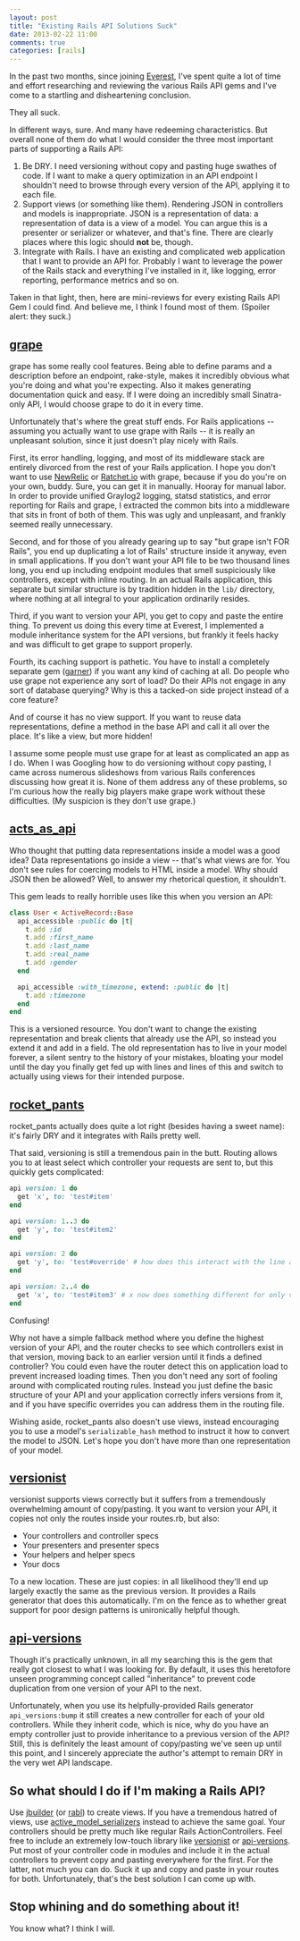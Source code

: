 ```yaml
---
layout: post
title: "Existing Rails API Solutions Suck"
date: 2013-02-22 11:00
comments: true
categories: [rails]
---
```

In the past two months, since joining [Everest](http://everest.com), I've spent quite a lot of time and effort researching and reviewing the various Rails API gems and I've come to a startling and disheartening conclusion.

They all suck.

In different ways, sure. And many have redeeming characteristics. But overall none of them do what I would consider the three most important parts of supporting a Rails API:

1. Be DRY. I need versioning without copy and pasting huge swathes of code. If I want to make a query optimization in an API endpoint I shouldn't need to browse through every version of the API, applying it to each file.
2. Support views (or something like them). Rendering JSON in controllers and models is inappropriate. JSON is a representation of data: a representation of data is a view of a model. You can argue this is a presenter or serializer or whatever, and that's fine. There are clearly places where this logic should **not** be, though.
3. Integrate with Rails. I have an existing and complicated web application that I want to provide an API for. Probably I want to leverage the power of the Rails stack and everything I've installed in it, like logging, error reporting, performance metrics and so on.

Taken in that light, then, here are mini-reviews for every existing Rails API Gem I could find. And believe me, I think I found most of them. (Spoiler alert: they suck.)

<!-- more -->

## [grape](https://github.com/intridea/grape)

grape has some really cool features. Being able to define params and a description before an endpoint, rake-style, makes it incredibly obvious what you're doing and what you're expecting. Also it makes generating documentation quick and easy. If I were doing an incredibly small Sinatra-only API, I would choose grape to do it in every time.

Unfortunately that's where the great stuff ends. For Rails applications -- assuming you actually want to use grape with Rails -- it is really an unpleasant solution, since it just doesn't play nicely with Rails.

First, its error handling, logging, and most of its middleware stack are entirely divorced from the rest of your Rails application. I hope you don't want to use [NewRelic](http://newrelic.com) or [Ratchet.io](http://ratchet.io) with grape, because if you do you're on your own, buddy. Sure, you can get it in manually. Hooray for manual labor. In order to provide unified Graylog2 logging, statsd statistics, and error reporting for Rails and grape, I extracted the common bits into a middleware that sits in front of both of them. This was ugly and unpleasant, and frankly seemed really unnecessary.

Second, and for those of you already gearing up to say "but grape isn't FOR Rails", you end up duplicating a lot of Rails' structure inside it anyway, even in small applications. If you don't want your API file to be two thousand lines long, you end up including endpoint modules that smell suspiciously like controllers, except with inline routing. In an actual Rails application, this separate but similar structure is by tradition hidden in the `lib/` directory, where nothing at all integral to your application ordinarily resides.

Third, if you want to version your API, you get to copy and paste the entire thing. To prevent us doing this every time at Everest, I implemented a module inheritance system for the API versions, but frankly it feels hacky and was difficult to get grape to support properly.

Fourth, its caching support is pathetic. You have to install a completely separate gem ([garner](https://github.com/artsy/garner)) if you want any kind of caching at all. Do people who use grape not experience any sort of load? Do their APIs not engage in any sort of database querying? Why is this a tacked-on side project instead of a core feature?

And of course it has no view support. If you want to reuse data representations, define a method in the base API and call it all over the place. It's like a view, but more hidden!

I assume some people must use grape for at least as complicated an app as I do. When I was Googling how to do versioning without copy pasting, I came across numerous slideshows from various Rails conferences discussing how great it is. None of them address any of these problems, so I'm curious how the really big players make grape work without these difficulties. (My suspicion is they don't use grape.)

## [acts_as_api](https://github.com/fabrik42/acts_as_api)

Who thought that putting data representations inside a model was a good idea? Data representations go inside a view -- that's what views are for. You don't see rules for coercing models to HTML inside a model. Why should JSON then be allowed? Well, to answer my rhetorical question, it shouldn't.

This gem leads to really horrible uses like this when you version an API:

```ruby
class User < ActiveRecord::Base
  api_accessible :public do |t|
    t.add :id
    t.add :first_name
    t.add :last_name
    t.add :real_name
    t.add :gender
  end

  api_accessible :with_timezone, extend: :public do |t|
    t.add :timezone
  end
end
```

This is a versioned resource. You don't want to change the existing representation and break clients that already use the API, so instead you extend it and add in a field. The old representation has to live in your model forever, a silent sentry to the history of your mistakes, bloating your model until the day you finally get fed up with lines and lines of this and switch to actually using views for their intended purpose.

## [rocket_pants](https://github.com/filtersquad/rocket_pants)

rocket_pants actually does quite a lot right (besides having a sweet name): it's fairly DRY and it integrates with Rails pretty well.

That said, versioning is still a tremendous pain in the butt. Routing allows you to at least select which controller your requests are sent to, but this quickly gets complicated:

```ruby
api version: 1 do
  get 'x', to: 'test#item'
end

api version: 1..3 do
  get 'y', to: 'test#item2'
end

api version: 2 do
  get 'y', to: 'test#override' # how does this interact with the line above?
end

api version: 2..4 do
  get 'x', to: 'test#item3' # x now does something different for only versions 2 and 4
end
```

Confusing!

Why not have a simple fallback method where you define the highest version of your API, and the router checks to see which controllers exist in that version, moving back to an earlier version until it finds a defined controller? You could even have the router detect this on application load to prevent increased loading times. Then you don't need any sort of fooling around with complicated routing rules. Instead you just define the basic structure of your API and your application correctly infers versions from it, and if you have specific overrides you can address them in the routing file.

Wishing aside, rocket_pants also doesn't use views, instead encouraging you to use a model's `serializable_hash` method to instruct it how to convert the model to JSON. Let's hope you don't have more than one representation of your model.

## [versionist](https://github.com/bploetz/versionist)

versionist supports views correctly but it suffers from a tremendously overwhelming amount of copy/pasting. It you want to version your API, it copies not only the routes inside your routes.rb, but also: 

* Your controllers and controller specs
* Your presenters and presenter specs
* Your helpers and helper specs
* Your docs

To a new location. These are just copies: in all likelihood they'll end up largely exactly the same as the previous version. It provides a Rails generator that does this automatically. I'm on the fence as to whether great support for poor design patterns is unironically helpful though.

## [api-versions](https://github.com/erichmenge/api-versions)

Though it's practically unknown, in all my searching this is the gem that really got closest to what I was looking for. By default, it uses this heretofore unseen programming concept called "inheritance" to prevent code duplication from one version of your API to the next.

Unfortunately, when you use its helpfully-provided Rails generator `api_versions:bump` it still creates a new controller for each of your old controllers. While they inherit code, which is nice, why do you have an empty controller just to provide inheritance to a previous version of the API? Still, this is definitely the least amount of copy/pasting we've seen up until this point, and I sincerely appreciate the author's attempt to remain DRY in the very wet API landscape.

## So what should I do if I'm making a Rails API?

Use [jbuilder](https://github.com/rails/jbuilder) (or [rabl](https://github.com/nesquena/rabl)) to create views. If you have a tremendous hatred of views, use [active_model_serializers](https://github.com/rails-api/active_model_serializers) instead to achieve the same goal. Your controllers should be pretty much like regular Rails ActionControllers. Feel free to include an extremely low-touch library like [versionist](https://github.com/bploetz/versionist) or [api-versions](https://github.com/erichmenge/api-versions). Put most of your controller code in modules and include it in the actual controllers to prevent copy and pasting everywhere for the first. For the latter, not much you can do. Suck it up and copy and paste in your routes for both. Unfortunately, that's the best solution I can come up with.

## Stop whining and do something about it!

You know what? I think I will.